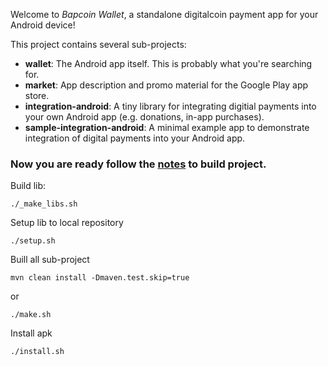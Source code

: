 Welcome to _Bapcoin Wallet_, a standalone digitalcoin payment app for your Android device!

This project contains several sub-projects:

 * __wallet__:
     The Android app itself. This is probably what you're searching for.
 * __market__:
     App description and promo material for the Google Play app store.
 * __integration-android__:
     A tiny library for integrating digitial payments into your own Android app
     (e.g. donations, in-app purchases).
 * __sample-integration-android__:
     A minimal example app to demonstrate integration of digital payments into
     your Android app.


### Now you are ready follow the [notes](https://github.com/thachpv91/newwallet/blob/master/notes) to build project.

Build lib:

`./_make_libs.sh`

Setup lib to local repository

`./setup.sh`

Buill all sub-project

`mvn clean install -Dmaven.test.skip=true` 

or

`./make.sh`


Install apk

`./install.sh`
